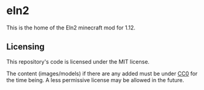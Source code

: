 # eln2

This is the home of the Eln2 minecraft mod for 1.12.

## Licensing

This repository's code is licensed under the MIT license.

The content (images/models) if there are any added must be under [CC0](https://creativecommons.org/share-your-work/public-domain/cc0/) for the time being. A less permissive license may be allowed in the future.
